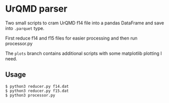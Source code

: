 # UrQMD parser

Two small scripts to cram UrQMD f14 file into a pandas DataFrame and save into `.parquet` type.

First reduce f14 and f15 files for easier processing and then run processor.py

The `plots` branch contains additional scripts with some matplotlib plotting I need.

## Usage

```shell
$ python3 reducer.py f14.dat
$ python3 reducer.py f15.dat
$ python3 processor.py
```
